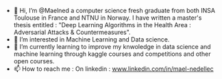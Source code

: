 - 👋 Hi, I’m @Maelned a computer science fresh graduate from both INSA Toulouse in France and NTNU in Norway. I have written a master's thesis entitled : "Deep Learning Algorithms in the Health Area : Adversarial Attacks & Countermeasures".
- 👀 I’m interested in Machine Learning and Data science.
- 🌱 I’m currently learning to improve my knwoledge in data science and machine learning through kaggle courses and competitions and other open courses.
- 📫 How to reach me : On linkedin : www.linkedin.com/in/mael-nedellec


<!---
Maelned/Maelned is a ✨ special ✨ repository because its `README.md` (this file) appears on your GitHub profile.
You can click the Preview link to take a look at your changes.
--->
